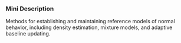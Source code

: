 ### Mini Description

Methods for establishing and maintaining reference models of normal behavior, including density estimation, mixture models, and adaptive baseline updating.
